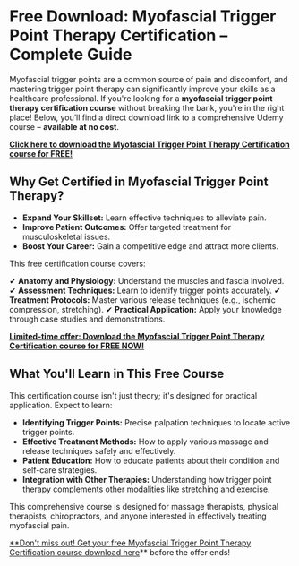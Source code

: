 # Free Download: Myofascial Trigger Point Therapy Certification – Complete Guide

Myofascial trigger points are a common source of pain and discomfort, and mastering trigger point therapy can significantly improve your skills as a healthcare professional. If you're looking for a **myofascial trigger point therapy certification course** without breaking the bank, you're in the right place! Below, you’ll find a direct download link to a comprehensive Udemy course – **available at no cost**.

[**Click here to download the Myofascial Trigger Point Therapy Certification course for FREE!**](https://udemywork.com/myofascial-trigger-point-therapy-certification)

## Why Get Certified in Myofascial Trigger Point Therapy?

*   **Expand Your Skillset:** Learn effective techniques to alleviate pain.
*   **Improve Patient Outcomes:** Offer targeted treatment for musculoskeletal issues.
*   **Boost Your Career:** Gain a competitive edge and attract more clients.

This free certification course covers:

✔ **Anatomy and Physiology:** Understand the muscles and fascia involved.
✔ **Assessment Techniques:** Learn to identify trigger points accurately.
✔ **Treatment Protocols:** Master various release techniques (e.g., ischemic compression, stretching).
✔ **Practical Application:** Apply your knowledge through case studies and demonstrations.

[**Limited-time offer: Download the Myofascial Trigger Point Therapy Certification course for FREE NOW!**](https://udemywork.com/myofascial-trigger-point-therapy-certification)

## What You'll Learn in This Free Course

This certification course isn't just theory; it's designed for practical application. Expect to learn:

*   **Identifying Trigger Points:** Precise palpation techniques to locate active trigger points.
*   **Effective Treatment Methods:** How to apply various massage and release techniques safely and effectively.
*   **Patient Education:** How to educate patients about their condition and self-care strategies.
*   **Integration with Other Therapies:** Understanding how trigger point therapy complements other modalities like stretching and exercise.

This comprehensive course is designed for massage therapists, physical therapists, chiropractors, and anyone interested in effectively treating myofascial pain.

[**Don't miss out! Get your free Myofascial Trigger Point Therapy Certification course download here](https://udemywork.com/myofascial-trigger-point-therapy-certification)** before the offer ends!
